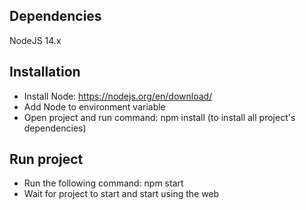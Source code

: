 ## Dependencies 
NodeJS 14.x
## Installation
- Install Node: https://nodejs.org/en/download/
- Add Node to environment variable
- Open project and run command: npm install (to install all project's dependencies)
## Run project
- Run the following command: npm start
- Wait for project to start and start using the web

